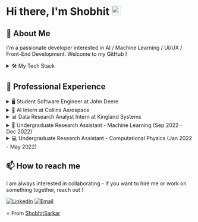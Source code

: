 # Hi there, I'm Shobhit <img src="https://media.giphy.com/media/hvRJCLFzcasrR4ia7z/giphy.gif" width="25px">

## 🚀 About Me
I'm a passionate developer interested in AI / Machine Learning / UI/UX / Front-End Development. Welcome to my GitHub !

<details>
<summary>🛠️ My Tech Stack</summary>

- 💻 Languages: Python, Java, JavaScript, HTML, CSS
- 🌐 Web Technologies and Frameworks: React, Redux, TensorFlow, Puppeteer, Boostrap, PyTorch 
- 🗄️ Databases: mySQL, MongoDB
- 🔧 Tools: Github, Docker, JIRA, Confluence, Conda, Linux

</details>


## 💼 Professional Experience
<details>
<summary>🖥️ Student Software Engineer at John Deere</summary>

Implemented Module Federation Architecture for 40+ micro-frontends
Achieved 100% test coverage with RTL, Jest, and Puppeteer

</details>
<details>
<summary>🤖 AI Intern at Collins Aerospace</summary>

Deployed a BERT-based sentiment analysis engine with 91% accuracy
Co-developed an AI-driven business tool for company-wide adoption

</details>
<details>
<summary>📊 Data Research Analyst Intern at Kingland Systems</summary>

Performed financial research on corporations and investment vehicles with 98% accuracy

</details>

<details>
<summary>🧠 Undergraduate Research Assistant - Machine Learning (Sep 2022 - Dec 2022)</summary>

Improved model performance by 15% through creation of Test-Train-Validate (TTV) datasets
Developed and trained YOLOv4 image verification models to detect manufacturing defects on John Deere's production line

</details>
<details>
<summary>💻 Undergraduate Research Assistant - Computational Physics (Jan 2022 - May 2022)</summary>

Conducted performance analysis of PyTorch and QUTIP frameworks for sparse and dense matrix operations
Identified critical performance crossover points for optimized framework selection


</details>


## 📫 How to reach me

I am always interested in collaborating - if you want to hire me or work on something together, reach out ! 

[![LinkedIn](https://img.shields.io/badge/-LinkedIn-blue?style=flat-square&logo=Linkedin&logoColor=white&link=https://www.linkedin.com/in/YourProfile/)](https://www.linkedin.com/in/ShobhitSarkar/)
[![Email](https://img.shields.io/badge/-Email-D14836?style=flat-square&logo=Gmail&logoColor=white&link=mailto:shobhtitsarkar0802@gmail.com)](mailto:shobhitsarkar0802@gmail.coml@example.com)



⭐️ From [ShobhitSarkar](https://github.com/YourUsername)
